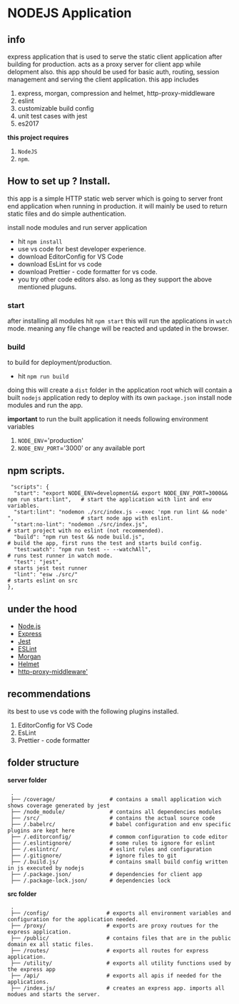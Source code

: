 # NODEJS Application
## info
  express application that is used to serve the static client application after building for production.
  acts as a proxy server for client app while delopment also. this app should be used for basic auth, routing, session management and serving the client application.
  this app includes
  1. express, morgan, compression and helmet, http-proxy-middleware
  2. eslint
  3. customizable build config
  4. unit test cases with jest
  5. es2017

**this project requires** 

  1. `NodeJS`
  2. `npm`.

## How to set up ? Install.
   this app is a simple HTTP static web server which is going to server front end application when running in production. 
  it will mainly be used to return static files and do simple authentication.

  install node modules and run  server application
  - hit `npm install`
  - use vs code for best developer experience. 
  - download EditorConfig for VS Code
  - download EsLint for vs code
  - download Prettier - code formatter for vs code.
  - you try other code editors also. as long as they support the above mentioned pluguns.

### start
  after installing all modules hit `npm start`
  this will run the applications in `watch` mode. meaning any file change will be reacted and updated 
  in the browser.

### build
  to build for deployment/production.
  - hit `npm run build`

  doing this will create a `dist` folder in the application root which will contain a built
  `nodejs` application redy to deploy with its own `package.json` install node modules and run the app.

**important**
  to run the built application it needs following environment variables
  1. `NODE_ENV`='production'
  2. `NODE_ENV_PORT`='3000' or any available port

## npm scripts.
  ```
   "scripts": {
    "start": "export NODE_ENV=development&& export NODE_ENV_PORT=3000&& npm run start:lint",   # start the application with lint and env variables.
    "start:lint": "nodemon ./src/index.js --exec 'npm run lint && node' ",                     # start node app with eslint. 
    "start:no-lint": "nodemon ./src/index.js",                                                 # start project with no eslint (not recommended).
    "build": "npm run test && node build.js",                                                  # build the app, first runs the test and starts build config.
    "test:watch": "npm run test -- --watchAll",                                                # runs test runner in watch mode.
    "test": "jest",                                                                            # starts jest test runner 
    "lint": "esw ./src/"                                                                       # starts eslint on src 
  },
  ```


## under the hood
 - [Node.js](https://nodejs.org/en/)
 - [Express](https://github.com/expressjs/express)
 - [Jest](https://jestjs.io/)
 - [ESLint](https://eslint.org/)
 - [Morgan](https://github.com/expressjs/morgan)
 - [Helmet](https://helmetjs.github.io/)
 - [http-proxy-middleware'](https://github.com/chimurai/http-proxy-middleware)


## recommendations
  its best to use vs code with the following plugins installed.
  1. EditorConfig for VS Code
  2. EsLint
  3. Prettier - code formatter

## folder structure

   **server folder**
 ```
  .
  ├── /coverage/                 # contains a small application wich shows coverage generated by jest
  ├── /node_module/              # contains all dependencies modules
  ├── /src/                      # contains the actual source code
  ├── /.babelrc/                 # babel configuration and env specific plugins are kept here
  ├── /.editorconfig/            # commom configuration to code editor
  ├── /.eslintignore/            # some rules to ignore for eslint
  ├── /.eslintrc/                # eslint rules and configuration
  ├── /.gitignore/               # ignore files to git
  ├── /.build.js/                # contains small build config written in js executed by nodejs
  ├── /.package.json/            # dependencies for client app
  ├── /.package-lock.json/       # dependencies lock
```

  **src folder**
 ```
  .
  ├── /config/                  # exports all environment variables and configuration for the application needed.
  ├── /proxy/                   # exports are proxy routues for the express application.
  ├── /public/                  # contains files that are in the public domain ex all static files.
  ├── /routes/                  # exports all routes for express application.
  ├── /utility/                 # exports all utility functions used by the express app
  ├── /api/                     # exports all apis if needed for the applications.
  ├── /index.js/                # creates an express app. imports all modues and starts the server.
```  

